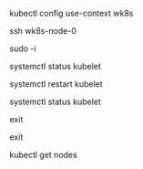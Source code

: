 kubectl config use-context wk8s

ssh wk8s-node-0

sudo -i

systemctl status kubelet

systemctl restart kubelet

systemctl status kubelet

exit

exit

kubectl get nodes 